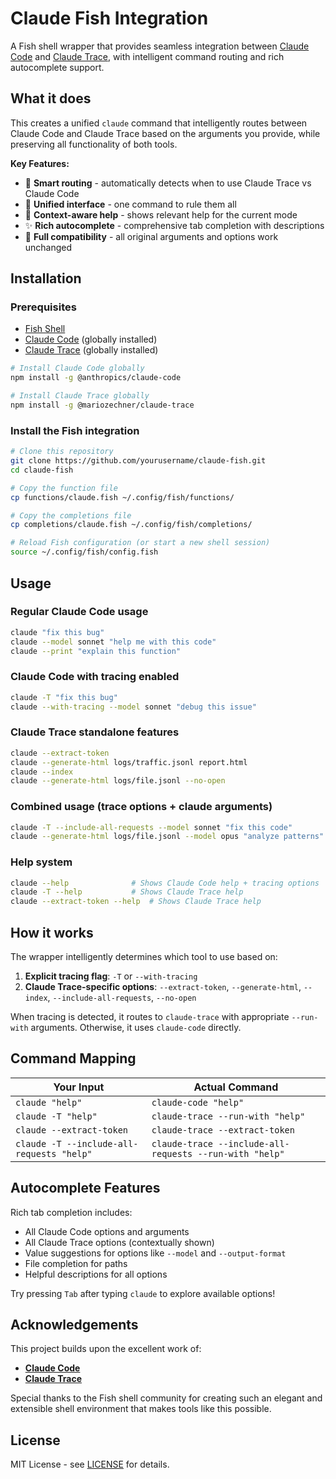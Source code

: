 # Claude Fish Integration

A Fish shell wrapper that provides seamless integration between [Claude Code](https://github.com/anthropics/claude-code) and [Claude Trace](https://github.com/mariozechner/claude-trace), with intelligent command routing and rich autocomplete support.

## What it does

This creates a unified `claude` command that intelligently routes between Claude Code and Claude Trace based on the arguments you provide, while preserving all functionality of both tools.

**Key Features:**

- 🎯 **Smart routing** - automatically detects when to use Claude Trace vs Claude Code
- 🚀 **Unified interface** - one command to rule them all
- 📖 **Context-aware help** - shows relevant help for the current mode
- ✨ **Rich autocomplete** - comprehensive tab completion with descriptions
- 🔄 **Full compatibility** - all original arguments and options work unchanged

## Installation

### Prerequisites

- [Fish Shell](https://fishshell.com/)
- [Claude Code](https://github.com/anthropics/claude-code) (globally installed)
- [Claude Trace](https://github.com/mariozechner/claude-trace) (globally installed)

```bash
# Install Claude Code globally
npm install -g @anthropics/claude-code

# Install Claude Trace globally
npm install -g @mariozechner/claude-trace
```

### Install the Fish integration

```bash
# Clone this repository
git clone https://github.com/yourusername/claude-fish.git
cd claude-fish

# Copy the function file
cp functions/claude.fish ~/.config/fish/functions/

# Copy the completions file
cp completions/claude.fish ~/.config/fish/completions/

# Reload Fish configuration (or start a new shell session)
source ~/.config/fish/config.fish
```

## Usage

### Regular Claude Code usage

```bash
claude "fix this bug"
claude --model sonnet "help me with this code"
claude --print "explain this function"
```

### Claude Code with tracing enabled

```bash
claude -T "fix this bug"
claude --with-tracing --model sonnet "debug this issue"
```

### Claude Trace standalone features

```bash
claude --extract-token
claude --generate-html logs/traffic.jsonl report.html
claude --index
claude --generate-html logs/file.jsonl --no-open
```

### Combined usage (trace options + claude arguments)

```bash
claude -T --include-all-requests --model sonnet "fix this code"
claude --generate-html logs/file.jsonl --model opus "analyze patterns"
```

### Help system

```bash
claude --help              # Shows Claude Code help + tracing options
claude -T --help           # Shows Claude Trace help
claude --extract-token --help  # Shows Claude Trace help
```

## How it works

The wrapper intelligently determines which tool to use based on:

1. **Explicit tracing flag**: `-T` or `--with-tracing`
2. **Claude Trace-specific options**: `--extract-token`, `--generate-html`, `--index`, `--include-all-requests`, `--no-open`

When tracing is detected, it routes to `claude-trace` with appropriate `--run-with` arguments. Otherwise, it uses `claude-code` directly.

## Command Mapping

| Your Input                                | Actual Command                                          |
| ----------------------------------------- | ------------------------------------------------------- |
| `claude "help"`                           | `claude-code "help"`                                    |
| `claude -T "help"`                        | `claude-trace --run-with "help"`                        |
| `claude --extract-token`                  | `claude-trace --extract-token`                          |
| `claude -T --include-all-requests "help"` | `claude-trace --include-all-requests --run-with "help"` |

## Autocomplete Features

Rich tab completion includes:

- All Claude Code options and arguments
- All Claude Trace options (contextually shown)
- Value suggestions for options like `--model` and `--output-format`
- File completion for paths
- Helpful descriptions for all options

Try pressing `Tab` after typing `claude` to explore available options!

## Acknowledgements

This project builds upon the excellent work of:

- **[Claude Code](https://github.com/anthropics/claude-code)**
- **[Claude Trace](https://github.com/mariozechner/claude-trace)**

Special thanks to the Fish shell community for creating such an elegant and extensible shell environment that makes tools like this possible.

## License

MIT License - see [LICENSE](LICENSE) for details.

